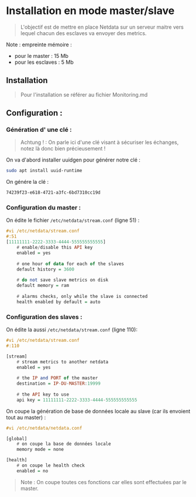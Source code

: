 # Installation en mode master/slave

> L'objectif est de mettre en place Netdata sur un serveur maitre vers lequel chacun des esclaves va envoyer des metrics.

Note : empreinte mémoire : 
- pour le master : 15 Mb 
- pour les esclaves : 5 Mb

## Installation 

> Pour l'installation se référer au fichier Monitoring.md

## Configuration :

### Génération d' une clé :

> Achtung ! : On parle ici d'une clé visant à sécuriser les échanges, notez là donc bien précieusement !

On va d'abord installer uuidgen pour générer notre clé :

```bash
sudo apt install uuid-runtime
```

On génére la clé :

```bash
74239f23-e618-4721-a3fc-6bd7310cc19d
```

### Configuration du master :

On édite le fichier ```/etc/netdata/stream.conf``` (ligne 51) :

```haskell
#vi /etc/netdata/stream.conf
#:51
[11111111-2222-3333-4444-555555555555]
	# enable/disable this API key
    enabled = yes
    
    # one hour of data for each of the slaves
    default history = 3600
    
    # do not save slave metrics on disk
    default memory = ram
    
    # alarms checks, only while the slave is connected
    health enabled by default = auto

```

### Configuration des slaves :

On édite la aussi ```/etc/netdata/stream.conf``` (ligne 110):

```haskell
#vi /etc/netdata/stream.conf
#:110

[stream]
    # stream metrics to another netdata
    enabled = yes
    
    # the IP and PORT of the master
    destination = IP-DU-MASTER:19999
	
	# the API key to use
    api key = 11111111-2222-3333-4444-555555555555 
```

On coupe la génération de base de données locale au slave (car ils envoient tout au master) :

```haskell
#vi /etc/netdata/netdata.conf

[global]
    # on coupe la base de données locale
	memory mode = none

[health]
    # on coupe le health check
    enabled = no

```

> Note : On coupe toutes ces fonctions car elles sont effectuées par le master.
